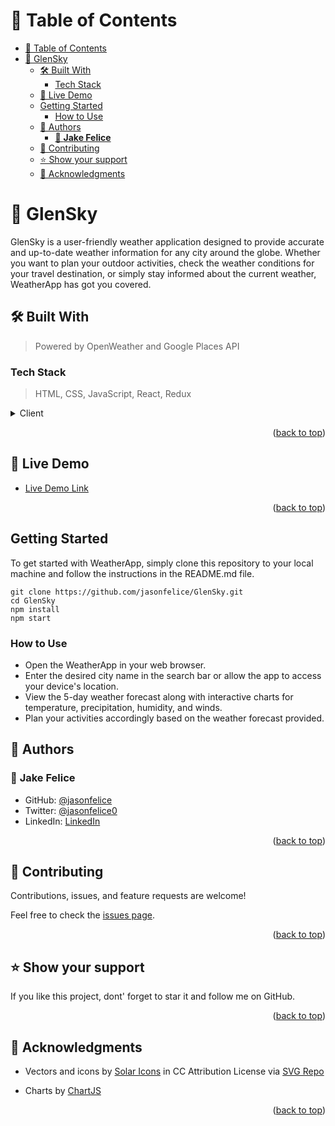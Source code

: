 <a name="readme-top"></a>

# 📗 Table of Contents

- [📗 Table of Contents](#-table-of-contents)
- [📖 GlenSky ](#-glensky-)
  - [🛠 Built With ](#-built-with-)
    - [Tech Stack ](#tech-stack-)
  - [🚀 Live Demo ](#-live-demo-)
  - [Getting Started](#getting-started)
    - [How to Use](#how-to-use)
  - [👥 Authors ](#-authors-)
    - [👤 **Jake Felice**](#-jake-felice)
  - [🤝 Contributing ](#-contributing-)
  - [⭐️ Show your support ](#️-show-your-support-)
  - [🙏 Acknowledgments ](#-acknowledgments-)

<!-- PROJECT DESCRIPTION -->

# 📖 GlenSky <a name="about-project"></a>
GlenSky is a user-friendly weather application designed to provide accurate and up-to-date weather information for any city around the globe. Whether you want to plan your outdoor activities, check the weather conditions for your travel destination, or simply stay informed about the current weather, WeatherApp has got you covered.


## 🛠 Built With <a name="built-with"></a>

> Powered by OpenWeather and Google Places API

### Tech Stack <a name="tech-stack"></a>

> HTML, CSS, JavaScript, React, Redux

<details>
  <summary>Client</summary>
  <ul>
    <li><a href="https://reactjs.org/">React.js</a></li>
  </ul>
</details>

<p align="right">(<a href="#readme-top">back to top</a>)</p>

<!-- LIVE DEMO -->

## 🚀 Live Demo <a name="live-demo"></a>

- [Live Demo Link](#)

<p align="right">(<a href="#readme-top">back to top</a>)</p>

<!-- GETTING STARTED -->

## Getting Started
To get started with WeatherApp, simply clone this repository to your local machine and follow the instructions in the README.md file.

```
git clone https://github.com/jasonfelice/GlenSky.git
cd GlenSky
npm install
npm start
```

### How to Use
- Open the WeatherApp in your web browser.
- Enter the desired city name in the search bar or allow the app to access your device's location.
- View the 5-day weather forecast along with interactive charts for temperature, precipitation, humidity, and winds.
- Plan your activities accordingly based on the weather forecast provided.

<!-- AUTHORS -->

## 👥 Authors <a name="authors"></a>

### 👤 **Jake Felice**

- GitHub: [@jasonfelice](https://github.com/jasonfelice)
- Twitter: [@jasonfelice0](https://twitter.com/jake_felice)
- LinkedIn: [LinkedIn](https://www.linkedin.com/in/jake-felice/)

<p align="right">(<a href="#readme-top">back to top</a>)</p>



<!-- CONTRIBUTING -->

## 🤝 Contributing <a name="contributing"></a>

Contributions, issues, and feature requests are welcome!

Feel free to check the [issues page](../../issues/).

<p align="right">(<a href="#readme-top">back to top</a>)</p>

<!-- SUPPORT -->

## ⭐️ Show your support <a name="support"></a>

If you like this project, dont' forget to star it and follow me on GitHub.

<p align="right">(<a href="#readme-top">back to top</a>)</p>

<!-- ACKNOWLEDGEMENTS -->

## 🙏 Acknowledgments <a name="acknowledgements"></a>

- Vectors and icons by <a href="https://www.figma.com/community/file/1166831539721848736?ref=svgrepo.com" target="_blank">Solar Icons</a> in CC Attribution License via <a href="https://www.svgrepo.com/" target="_blank">SVG Repo</a>

- Charts by <a href="https://www.chartjs.org/" target="_blank">ChartJS</a>

<p align="right">(<a href="#readme-top">back to top</a>)</p>

